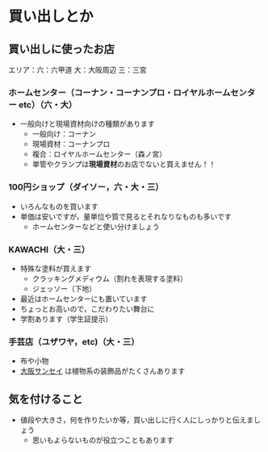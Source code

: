 # 買い出しとか

## 買い出しに使ったお店
エリア：六：六甲道
大：大阪周辺
三：三宮

### ホームセンター（コーナン・コーナンプロ・ロイヤルホームセンター etc）（六・大）
- 一般向けと現場資材向けの種類があります
  - 一般向け：コーナン
  - 現場資材：コーナンプロ
  - 複合：ロイヤルホームセンター（森ノ宮）
  - 単管やクランプは**現場資材**のお店でないと買えません！！


### 100円ショップ（ダイソー，六・大・三）

- いろんなものを買います
- 単価は安いですが，量単位や質で見るとそれなりなものも多いです
  - ホームセンターなどと使い分けましょう

### KAWACHI（大・三）

- 特殊な塗料が買えます
  - クラッキングメディウム（割れを表現する塗料）
  - ジェッソー（下地）
- 最近はホームセンターにも置いています
- ちょっとお高いので，こだわりたい舞台に
- 学割あります（学生証提示）

### 手芸店（ユザワヤ，etc)（大・三）

- 布や小物
- [大阪サンセイ](https://osakasansei.com/) は植物系の装飾品がたくさんあります

## 気を付けること

- 値段や大きさ，何を作りたいか等，買い出しに行く人にしっかりと伝えましょう
  - 思いもよらないものが役立つこともあります